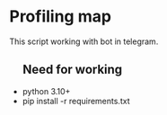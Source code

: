 <h1>Profiling map</h1>

<p>This script working with bot in telegram.</p>
<ul>
    <h2>Need for working</h2>
    <li>
        python 3.10+
    </li>
    <li>
        pip install -r requirements.txt
    </li>
</ul>